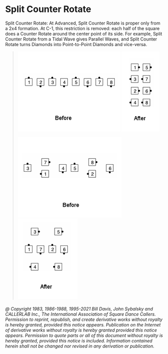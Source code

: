 
# Split Counter Rotate

Split Counter Rotate: At Advanced, Split Counter Rotate is proper
only from a 2x4 formation. At C-1, this restriction is removed: each
half of the square does a Counter Rotate around the center point of
its side. For example, Split Counter Rotate from a Tidal Wave gives
Parallel Waves, and Split Counter Rotate turns Diamonds into
Point-to-Point Diamonds and vice-versa.

> 
> ![alt](split_counter_rotate-1.png)
> ![alt](split_counter_rotate-2.png)  
> 
> ![alt](split_counter_rotate-3.png)
> ![alt](split_counter_rotate-4.png)
> 

###### @ Copyright 1983, 1986-1988, 1995-2021 Bill Davis, John Sybalsky and CALLERLAB Inc., The International Association of Square Dance Callers. Permission to reprint, republish, and create derivative works without royalty is hereby granted, provided this notice appears. Publication on the Internet of derivative works without royalty is hereby granted provided this notice appears. Permission to quote parts or all of this document without royalty is hereby granted, provided this notice is included. Information contained herein shall not be changed nor revised in any derivation or publication.
